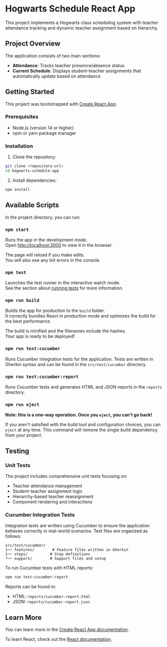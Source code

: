 # Hogwarts Schedule React App

This project implements a Hogwarts class scheduling system with teacher attendance tracking and dynamic teacher assignment based on hierarchy.

## Project Overview

The application consists of two main sections:
- **Attendance**: Tracks teacher presence/absence status
- **Current Schedule**: Displays student-teacher assignments that automatically update based on attendance

## Getting Started

This project was bootstrapped with [Create React App](https://github.com/facebook/create-react-app).

### Prerequisites

- Node.js (version 14 or higher)
- npm or yarn package manager

### Installation

1. Clone the repository:
```bash
git clone <repository-url>
cd hogwarts-schedule-app
```

2. Install dependencies:
```bash
npm install
```

## Available Scripts

In the project directory, you can run:

### `npm start`

Runs the app in the development mode.\
Open [http://localhost:3000](http://localhost:3000) to view it in the browser.

The page will reload if you make edits.\
You will also see any lint errors in the console.

### `npm test`

Launches the test runner in the interactive watch mode.\
See the section about [running tests](https://facebook.github.io/create-react-app/docs/running-tests) for more information.

### `npm run build`

Builds the app for production to the `build` folder.\
It correctly bundles React in production mode and optimizes the build for the best performance.

The build is minified and the filenames include the hashes.\
Your app is ready to be deployed!

### `npm run test:cucumber`

Runs Cucumber integration tests for the application. Tests are written in Gherkin syntax and can be found in the `src/test/cucumber` directory.

### `npm run test:cucumber:report`

Runs Cucumber tests and generates HTML and JSON reports in the `reports` directory.

### `npm run eject`

**Note: this is a one-way operation. Once you `eject`, you can't go back!**

If you aren't satisfied with the build tool and configuration choices, you can `eject` at any time. This command will remove the single build dependency from your project.

## Testing

### Unit Tests

The project includes comprehensive unit tests focusing on:
- Teacher attendance management
- Student-teacher assignment logic
- Hierarchy-based teacher reassignment
- Component rendering and interactions

### Cucumber Integration Tests

Integration tests are written using Cucumber to ensure the application behaves correctly in real-world scenarios. Test files are organized as follows:

```
src/test/cucumber/
├── features/        # Feature files written in Gherkin
├── steps/          # Step definitions
└── support/        # Support files and setup
```

To run Cucumber tests with HTML reports:
```bash
npm run test:cucumber:report
```

Reports can be found in:
- HTML: `reports/cucumber-report.html`
- JSON: `reports/cucumber-report.json`

## Learn More

You can learn more in the [Create React App documentation](https://facebook.github.io/create-react-app/docs/getting-started).

To learn React, check out the [React documentation](https://reactjs.org/).